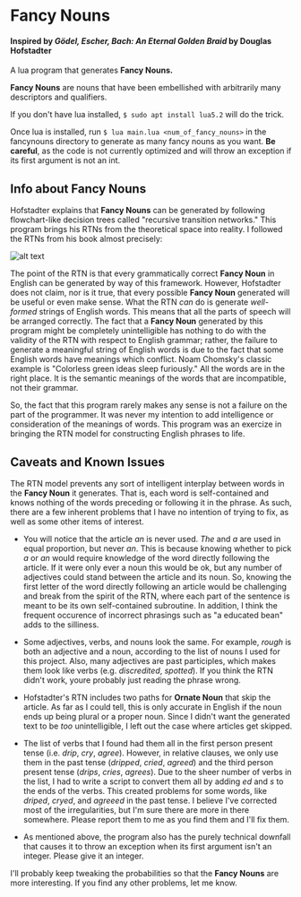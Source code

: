 # Fancy Nouns
#### Inspired by _Gödel, Escher, Bach: An Eternal Golden Braid_ by Douglas Hofstadter
A lua program that generates **Fancy Nouns.**  
 
**Fancy Nouns** are nouns that have been embellished with arbitrarily many descriptors and qualifiers.

If you don't have lua installed, `$ sudo apt install lua5.2` will do the trick.  

Once lua is installed, run `$ lua main.lua <num_of_fancy_nouns>` in the fancynouns directory to generate as many fancy nouns as you want.
**Be careful**, as the code is not currently optimized and will throw an exception if its first argument is not an int.

## Info about Fancy Nouns
Hofstadter explains that **Fancy Nouns** can be generated by following flowchart-like decision trees called "recursive transition networks." This program brings his RTNs from the theoretical space into reality. I followed the RTNs from his book almost precisely:

![alt text][RTN]

The point of the RTN is that every grammatically correct **Fancy Noun** in English can be generated by way of this framework. However, Hofstadter does not claim, nor is it true, that every possible **Fancy Noun** generated will be useful or even make sense. What the RTN _can_ do is generate _well-formed_ strings of English words. This means that all the parts of speech will be arranged correctly. The fact that a **Fancy Noun** generated by this program might be completely unintelligible has nothing to do with the validity of the RTN with respect to English grammar; rather, the failure to generate a meaningful string of English words is due to the fact that some English words have meanings which conflict. Noam Chomsky's classic example is "Colorless green ideas sleep furiously." All the words are in the right place. It is the semantic meanings of the words that are incompatible, not their grammar.

So, the fact that this program rarely makes any sense is not a failure on the part of the programmer. It was never my intention to add intelligence or consideration of the meanings of words. This program was an exercize in bringing the RTN model for constructing English phrases to life. 

## Caveats and Known Issues
The RTN model prevents any sort of intelligent interplay between words in the **Fancy Noun** it generates. That is, each word is self-contained and knows nothing of the words preceding or following it in the phrase. As such, there are a few inherent problems that I have no intention of trying to fix, as well as some other items of interest.

* You will notice that the article _an_ is never used. _The_ and _a_ are used in equal proportion, but never _an_. This is because knowing whether to pick _a_ or _an_ would require knowledge of the word directly following the article. If it were only ever a noun this would be ok, but any number of adjectives could stand between the article and its noun. So, knowing the first letter of the word directly following an article would be challenging and break from the spirit of the RTN, where each part of the sentence is meant to be its own self-contained subroutine. In addition, I think the frequent occurence of incorrect phrasings such as "a educated bean" adds to the silliness.

* Some adjectives, verbs, and nouns look the same. For example, _rough_ is both an adjective and a noun, according to the list of nouns I used for this project. Also, many adjectives are past participles, which makes them look like verbs (e.g. _discredited_, _spotted_). If you think the RTN didn't work, youre probably just reading the phrase wrong.

* Hofstadter's RTN includes two paths for **Ornate Noun** that skip the article. As far as I could tell, this is only accurate in English if the noun ends up being plural or a proper noun. Since I didn't want the generated text to be _too_ unintelligible, I left out the case where articles get skipped.

* The list of verbs that I found had them all in the first person present tense (i.e. _drip_, _cry_, _agree_). However, in relative clauses, we only use them in the past tense (_dripped_, _cried_, _agreed_) and the third person present tense (_drips_, _cries_, _agrees_). Due to the sheer number of verbs in the list, I had to write a script to convert them all by adding _ed_ and _s_ to the ends of the verbs. This created problems for some words, like _driped_, _cryed_, and _agreeed_ in the past tense. I believe I've corrected most of the irregularities, but I'm sure there are more in there somewhere. Please report them to me as you find them and I'll fix them. 

* As mentioned above, the program also has the purely technical downfall that causes it to throw an exception when its first argument isn't an integer. Please give it an integer.

I'll probably keep tweaking the probabilities so that the **Fancy Nouns** are more interesting. If you find any other problems, let me know.

[RTN]: https://68.media.tumblr.com/e6ce39e7973ca5cdc0523bd771b6e8a8/tumblr_inline_mtrfoq9vzi1rhp7q3.jpg "Fancy Noun RTN"
